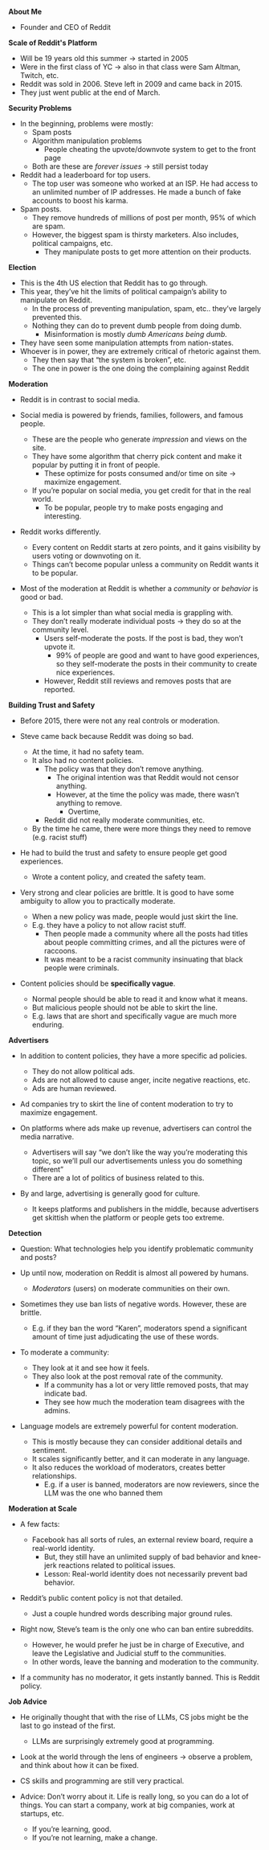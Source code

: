 

**About Me**
* Founder and CEO of Reddit

**Scale of Reddit's Platform**
* Will be 19 years old this summer -> started in 2005
* Were in the first class of YC -> also in that class were Sam Altman, Twitch, etc.
* Reddit was sold in 2006. Steve left in 2009 and came back in 2015.
* They just went public at the end of March.

**Security Problems**
* In the beginning, problems were mostly:
  * Spam posts
  * Algorithm manipulation problems
    * People cheating the upvote/downvote system to get to the front page
  * Both are these are *forever issues* -> still persist today
* Reddit had a leaderboard for top users.
  * The top user was someone who worked at an ISP. He had access to an unlimited number of IP addresses. He made a bunch of fake accounts to boost his karma.
* Spam posts.
  * They remove hundreds of millions of post per month, 95% of which are spam.
  * However, the biggest spam is thirsty marketers. Also includes, political campaigns, etc.
    * They manipulate posts to get more attention on their products.

**Election**
* This is the 4th US election that Reddit has to go through.
* This year, they’ve hit the limits of political campaign’s ability to manipulate on Reddit.
  * In the process of preventing manipulation, spam, etc.. they’ve largely prevented this.
  * Nothing they can do to prevent dumb people from doing dumb.
    * Misinformation is mostly *dumb Americans being dumb.*
* They have seen some manipulation attempts from nation-states.
* Whoever is in power, they are extremely critical of rhetoric against them.
  * They then say that “the system is broken”, etc.
  * The one in power is the one doing the complaining against Reddit

**Moderation**
* Reddit is in contrast to social media.

* Social media is powered by friends, families, followers, and famous people.
  * These are the people who generate *impression* and views on the site.
  * They have some algorithm that cherry pick content and make it popular by putting it in front of people.
    * These optimize for posts consumed and/or time on site -> maximize engagement.
  * If you’re popular on social media, you get credit for that in the real world.
    * To be popular, people try to make posts engaging and interesting.

* Reddit works differently.
  * Every content on Reddit starts at zero points, and it gains visibility by users voting or downvoting on it.
  * Things can’t become popular unless a community on Reddit wants it to be popular.

* Most of the moderation at Reddit is whether a *community* or *behavior* is good or bad.
  * This is a lot simpler than what social media is grappling with.
  * They don’t really moderate individual posts -> they do so at the community level.
    * Users self-moderate the posts. If the post is bad, they won’t upvote it.
      * 99% of people are good and want to have good experiences, so they self-moderate the posts in their community to create nice experiences.
    * However, Reddit still reviews and removes posts that are reported.

**Building Trust and Safety**
* Before 2015, there were not any real controls or moderation.

* Steve came back because Reddit was doing so bad.
  * At the time, it had no safety team.
  * It also had no content policies.
    * The policy was that they don’t remove anything.
      * The original intention was that Reddit would not censor anything.
      * However, at the time the policy was made, there wasn’t anything to remove.
        * Overtime, 
    * Reddit did not really moderate communities, etc.
  * By the time he came, there were more things they need to remove (e.g. racist stuff)

* He had to build the trust and safety to ensure people get good experiences.
  * Wrote a content policy, and created the safety team.

* Very strong and clear policies are brittle. It is good to have some ambiguity to allow you to practically moderate.
  * When a new policy was made, people would just skirt the line.
  * E.g. they have a policy to not allow racist stuff.
    * Then people made a community where all the posts had titles about people committing crimes, and all the pictures were of raccoons.
    * It was meant to be a racist community insinuating that black people were criminals.

* Content policies should be **specifically vague**.
  * Normal people should be able to read it and know what it means.
  * But malicious people should not be able to skirt the line.
  * E.g. laws that are short and specifically vague are much more enduring.

**Advertisers**
* In addition to content policies, they have a more specific ad policies.
  * They do not allow political ads.
  * Ads are not allowed to cause anger, incite negative reactions, etc.
  * Ads are human reviewed.
* Ad companies try to skirt the line of content moderation to try to maximize engagement.

* On platforms where ads make up revenue, advertisers can control the media narrative.
  * Advertisers will say “we don’t like the way you’re moderating this topic, so we’ll pull our advertisements unless you do something different”
  * There are a lot of politics of business related to this.

* By and large, advertising is generally good for culture.
  * It keeps platforms and publishers in the middle, because advertisers get skittish when the platform or people gets too extreme.

**Detection**
* Question: What technologies help you identify problematic community and posts?
* Up until now, moderation on Reddit is almost all powered by humans.
  * *Moderators* (users) on moderate communities on their own.

* Sometimes they use ban lists of negative words. However, these are brittle.
  * E.g. if they ban the word “Karen”, moderators spend a significant amount of time just adjudicating the use of these words.

* To moderate a community:
  * They look at it and see how it feels.
  * They also look at the post removal rate of the community.
    * If a community has a lot or very little removed posts, that may indicate bad.
    * They see how much the moderation team disagrees with the admins.

* Language models are extremely powerful for content moderation.
  * This is mostly because they can consider additional details and sentiment.
  * It scales significantly better, and it can moderate in any language.
  * It also reduces the workload of moderators, creates better relationships.
    * E.g. if a user is banned, moderators are now reviewers, since the LLM was the one who banned them

**Moderation at Scale**
* A few facts:
  * Facebook has all sorts of rules, an external review board, require a real-world identity.
    * But, they still have an unlimited supply of bad behavior and knee-jerk reactions related to political issues.
    * Lesson: Real-world identity does not necessarily prevent bad behavior.

* Reddit’s public content policy is not that detailed.
  * Just a couple hundred words describing major ground rules.

* Right now, Steve’s team is the only one who can ban entire subreddits.
  * However, he would prefer he just be in charge of Executive, and leave the Legislative and Judicial stuff to the communities.
  * In other words, leave the banning and moderation to the community.

* If a community has no moderator, it gets instantly banned. This is Reddit policy.

**Job Advice**
* He originally thought that with the rise of LLMs, CS jobs might be the last to go instead of the first.
  * LLMs are surprisingly extremely good at programming.

* Look at the world through the lens of engineers -> observe a problem, and think about how it can be fixed.

* CS skills and programming are still very practical. 

* Advice: Don’t worry about it. Life is really long, so you can do a lot of things. You can start a company, work at big companies, work at startups, etc.
  * If you’re learning, good.
  * If you’re not learning, make a change.